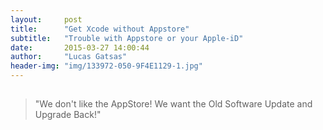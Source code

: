 ```yaml
---
layout:     post
title:      "Get Xcode without Appstore"
subtitle:   "Trouble with Appstore or your Apple-iD"
date:       2015-03-27 14:00:44
author:     "Lucas Gatsas"
header-img: "img/133972-050-9F4E1129-1.jpg"
---
```

<h2 class="section-heading"><strong></strong> </h2>





<blockquote>
	"We don't like the AppStore! We want the Old Software Update and Upgrade Back!"
</blockquote>